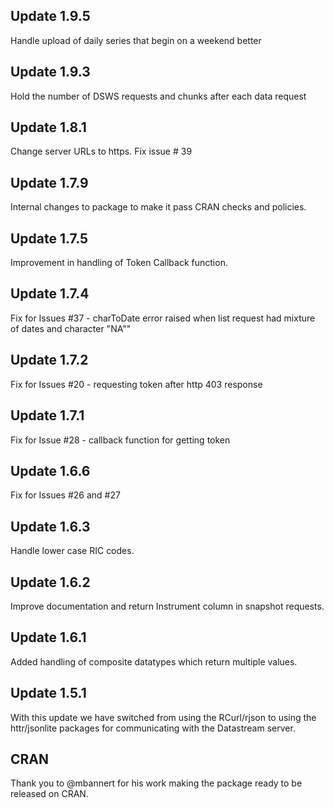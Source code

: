 ## Update 1.9.5
Handle upload of daily series that begin on a weekend better

## Update 1.9.3
Hold the number of DSWS requests and chunks after each data request

## Update 1.8.1
Change server URLs to https.  Fix issue # 39

## Update 1.7.9
Internal changes to package to make it pass CRAN checks and policies.

## Update 1.7.5
Improvement in handling of Token Callback function.

## Update 1.7.4
Fix for Issues #37 - charToDate error raised when list request had mixture of dates and character "NA""

## Update 1.7.2
Fix for Issues #20 - requesting token after http 403 response

## Update 1.7.1
Fix for Issue #28 - callback function for getting token 


## Update 1.6.6
Fix for Issues #26 and #27

## Update 1.6.3
Handle lower case RIC codes.

## Update 1.6.2
Improve documentation and return Instrument column in snapshot requests.

## Update 1.6.1
Added handling of composite datatypes which return multiple values.

## Update 1.5.1
With this update we have switched from using the RCurl/rjson to using the httr/jsonlite packages for communicating with the Datastream server. 

## CRAN
Thank you to @mbannert for his work making the package ready to be released on CRAN. 


